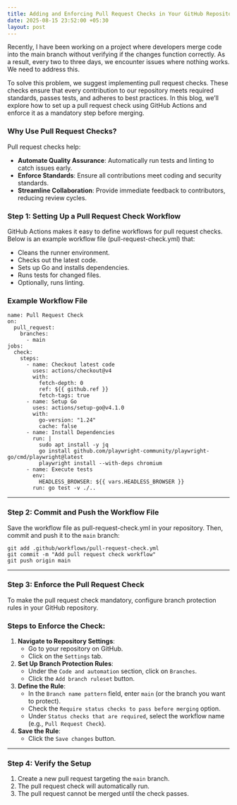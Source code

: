 ```yaml
---
title: Adding and Enforcing Pull Request Checks in Your GitHub Repository
date: 2025-08-15 23:52:00 +05:30
layout: post
---
```


Recently, I have been working on a project where developers merge code into the main branch without verifying if the changes function correctly. As a result, every two to three days, we encounter issues where nothing works. We need to address this.

To solve this problem, we suggest implementing pull request checks. These checks ensure that every contribution to our repository meets required standards, passes tests, and adheres to best practices. In this blog, we’ll explore how to set up a pull request check using GitHub Actions and enforce it as a mandatory step before merging.

### **Why Use Pull Request Checks?**

Pull request checks help:

- **Automate Quality Assurance**: Automatically run tests and linting to catch issues early.
- **Enforce Standards**: Ensure all contributions meet coding and security standards.
- **Streamline Collaboration**: Provide immediate feedback to contributors, reducing review cycles.

### **Step 1: Setting Up a Pull Request Check Workflow**

GitHub Actions makes it easy to define workflows for pull request checks. Below is an example workflow file (pull-request-check.yml) that:

- Cleans the runner environment.
- Checks out the latest code.
- Sets up Go and installs dependencies.
- Runs tests for changed files.
- Optionally, runs linting.

### **Example Workflow File**

```
name: Pull Request Check
on:
  pull_request:
    branches:
      - main
jobs:
  check:
    steps:
      - name: Checkout latest code
        uses: actions/checkout@v4
        with:
          fetch-depth: 0
          ref: ${{ github.ref }}
          fetch-tags: true
      - name: Setup Go
        uses: actions/setup-go@v4.1.0
        with:
          go-version: "1.24"
          cache: false
      - name: Install Dependencies
        run: |
          sudo apt install -y jq
          go install github.com/playwright-community/playwright-go/cmd/playwright@latest
          playwright install --with-deps chromium
      - name: Execute tests
        env:
          HEADLESS_BROWSER: ${{ vars.HEADLESS_BROWSER }}
        run: go test -v ./..

```

---

### **Step 2: Commit and Push the Workflow File**

Save the workflow file as pull-request-check.yml in your repository. Then, commit and push it to the `main` branch:

```
git add .github/workflows/pull-request-check.yml
git commit -m "Add pull request check workflow"
git push origin main
```

---

### **Step 3: Enforce the Pull Request Check**

To make the pull request check mandatory, configure branch protection rules in your GitHub repository.

### **Steps to Enforce the Check:**

1. **Navigate to Repository Settings**:
    - Go to your repository on GitHub.
    - Click on the `Settings` tab.
2. **Set Up Branch Protection Rules**:
    - Under the `Code and automation` section, click on `Branches`.
    - Click the `Add branch ruleset` button.
3. **Define the Rule**:
    - In the `Branch name pattern` field, enter `main` (or the branch you want to protect).
    - Check the `Require status checks to pass before merging` option.
    - Under `Status checks that are required`, select the workflow name (e.g., `Pull Request Check`).
4. **Save the Rule**:
    - Click the `Save changes` button.

---

### **Step 4: Verify the Setup**

1. Create a new pull request targeting the `main` branch.
2. The pull request check will automatically run.
3. The pull request cannot be merged until the check passes.